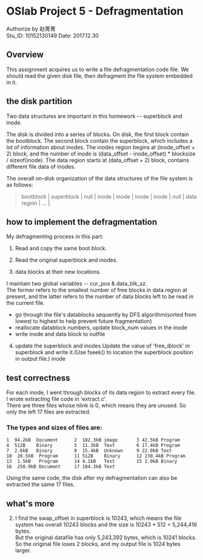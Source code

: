 # OSlab Project 5 - Defragmentation

  Authorize by 赵菁菁  
  Stu_ID: 10152130149
  Date: 2017.12.30

## Overview
  This assignment acquires us to write a file defragmentation code file. We should read the given disk file, then defragment the file system embedded in it. 

## the disk partition
Two data structures are important in this homework -- superblock and inode.

The disk is divided into a series of blocks.
On disk, the first block contain the bootblock. 
The second block contain the superblock, which includes a lot of information about inodes.
The inodes region begins at (inode_offset + 2) block, and the number of inode is  (data_offset - inode_offset) * blocksize / sizeof(inode).
The data region starts at (data_offset + 2) block, contains different file data of inodes.

The overall on-disk organization of the data structures of the file system is as follows:
> bootblock |  superblock  | null |  inode | inode | inode | inode | null | data region | ... |

## how to implement the defragmentation
My defragmenting process in this part:

1. Read and copy the same boot block.

2. Read the original superblock and inodes. 

3. data blocks at their new locations.<br>

I maintain two global variables -- cur_pos & data_blk_sz.<br>
The former refers to the smallest number of free blocks in data region at present, and the latter refers to the number of data blocks  left to be read in the current file.<br>

  * go through the file's datablocks sequently by DFS algorithm(sorted from lowest to highest to help prevent future fragmentation) 
  * reallocate datablock numbers, update block_num values in the inode
  * write inode and data block to outfile 

4. update the superblock and inodes
Update the value of 'free_iblock' in superblock and write it.(Use fseek() to location the superblock position in output file.)
inode

## test correctness 
  For each inode, I went through blocks of its data region to extract every file.<br>
  I wrote extracting file code in 'extract.c'. <br>
  There are three files whose nlink is 0, which means they are unused. So only the left 17 files are extracted.
  
### The types and sizes of files are:
    1  94.2kB  Document      2  182.3kB image       3 42.5kB Program
    4  512B    Binary        5  11.3kB  Text        6 17.4kB Program
    7  2.6kB   Binary        8  15.4kB  Unknown     9 22.0kB Text
    10  20.5kB  Program      11 512B    Binary      12 230.4kB Program
    13  1.5kB   Program      14 4.1kB   Text        15 2.0kB Binary
    16  250.9kB Document     17 184.3kB Text
  Using the same code, the disk after my defragmentation can also be extracted the same 17 files.
  
## what's more
2. I find the swap_offset in superblock is 10243, which means the file system has overall 10243 blocks and the size is 10243 * 512 = 5,244,416 bytes.  
    But the original datafile has only 5,243,392 bytes, which is 10241 blocks.  
    So the original file loses 2 blocks, and my output file is 1024 bytes larger. 
